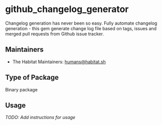 # github_changelog_generator

Changelog generation has never been so easy. Fully automate changelog generation -  this gem generate change log file based on tags, issues and merged pull requests from Github   issue tracker.

## Maintainers

* The Habitat Maintainers: <humans@habitat.sh>

## Type of Package

Binary package

## Usage

*TODO: Add instructions for usage*
